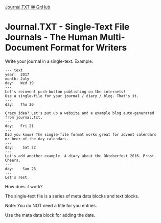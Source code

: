 [Journal.TXT @ GitHub](https://github.com/journaltxt)

# Journal.TXT - Single-Text File Journals - The Human Multi-Document Format for Writers

Write your journal in a single-text. Example:

```
--- text
year:  2017
month: July
day:   Wed 19
---
Let's reinvent push-button publishing on the internets! 
Use a single-file for your journal / diary / blog. That's it.
---
day:   Thu 20
---
Crazy idea? Let's put up a website and a example blog auto-generated from journal.txt.
---
day:   Fri 21
---
Did you know? The single-file format works great for advent calendars 
or beer-of-the-day calendars.
---
day:    Sat 22
---
Let's add another example. A diary about the Oktoberfest 2016. Prost. Cheers.
---
day:    Sun 23
---
Let's rest.
```

How does it work?

The single-text file is a series of meta data blocks and text blocks. 

Note: You do NOT need a title for you entries. 

Use the meta data block for adding the date. 





